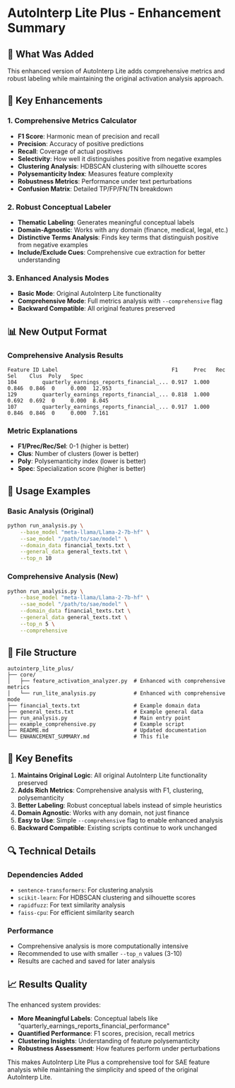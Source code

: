 # AutoInterp Lite Plus - Enhancement Summary

## 🎯 What Was Added

This enhanced version of AutoInterp Lite adds comprehensive metrics and robust labeling while maintaining the original activation analysis approach.

## 🔧 Key Enhancements

### 1. Comprehensive Metrics Calculator
- **F1 Score**: Harmonic mean of precision and recall
- **Precision**: Accuracy of positive predictions  
- **Recall**: Coverage of actual positives
- **Selectivity**: How well it distinguishes positive from negative examples
- **Clustering Analysis**: HDBSCAN clustering with silhouette scores
- **Polysemanticity Index**: Measures feature complexity
- **Robustness Metrics**: Performance under text perturbations
- **Confusion Matrix**: Detailed TP/FP/FN/TN breakdown

### 2. Robust Conceptual Labeler
- **Thematic Labeling**: Generates meaningful conceptual labels
- **Domain-Agnostic**: Works with any domain (finance, medical, legal, etc.)
- **Distinctive Terms Analysis**: Finds key terms that distinguish positive from negative examples
- **Include/Exclude Cues**: Comprehensive cue extraction for better understanding

### 3. Enhanced Analysis Modes
- **Basic Mode**: Original AutoInterp Lite functionality
- **Comprehensive Mode**: Full metrics analysis with `--comprehensive` flag
- **Backward Compatible**: All original features preserved

## 📊 New Output Format

### Comprehensive Analysis Results
```
Feature ID Label                                    F1     Prec   Rec    Sel    Clus  Poly   Spec
104        quarterly_earnings_reports_financial_... 0.917  1.000  0.846  0.846  0     0.000  12.953
129        quarterly_earnings_reports_financial_... 0.818  1.000  0.692  0.692  0     0.000  8.045
107        quarterly_earnings_reports_financial_... 0.917  1.000  0.846  0.846  0     0.000  7.161
```

### Metric Explanations
- **F1/Prec/Rec/Sel**: 0-1 (higher is better)
- **Clus**: Number of clusters (lower is better)  
- **Poly**: Polysemanticity index (lower is better)
- **Spec**: Specialization score (higher is better)

## 🚀 Usage Examples

### Basic Analysis (Original)
```bash
python run_analysis.py \
    --base_model "meta-llama/Llama-2-7b-hf" \
    --sae_model "/path/to/sae/model" \
    --domain_data financial_texts.txt \
    --general_data general_texts.txt \
    --top_n 10
```

### Comprehensive Analysis (New)
```bash
python run_analysis.py \
    --base_model "meta-llama/Llama-2-7b-hf" \
    --sae_model "/path/to/sae/model" \
    --domain_data financial_texts.txt \
    --general_data general_texts.txt \
    --top_n 5 \
    --comprehensive
```

## 📁 File Structure

```
autointerp_lite_plus/
├── core/
│   ├── feature_activation_analyzer.py  # Enhanced with comprehensive metrics
│   └── run_lite_analysis.py            # Enhanced with comprehensive mode
├── financial_texts.txt                 # Example domain data
├── general_texts.txt                   # Example general data
├── run_analysis.py                     # Main entry point
├── example_comprehensive.py            # Example script
├── README.md                           # Updated documentation
└── ENHANCEMENT_SUMMARY.md              # This file
```

## 🎯 Key Benefits

1. **Maintains Original Logic**: All original AutoInterp Lite functionality preserved
2. **Adds Rich Metrics**: Comprehensive analysis with F1, clustering, polysemanticity
3. **Better Labeling**: Robust conceptual labels instead of simple heuristics
4. **Domain Agnostic**: Works with any domain, not just finance
5. **Easy to Use**: Simple `--comprehensive` flag to enable enhanced analysis
6. **Backward Compatible**: Existing scripts continue to work unchanged

## 🔍 Technical Details

### Dependencies Added
- `sentence-transformers`: For clustering analysis
- `scikit-learn`: For HDBSCAN clustering and silhouette scores
- `rapidfuzz`: For text similarity analysis
- `faiss-cpu`: For efficient similarity search

### Performance
- Comprehensive analysis is more computationally intensive
- Recommended to use with smaller `--top_n` values (3-10)
- Results are cached and saved for later analysis

## 📈 Results Quality

The enhanced system provides:
- **More Meaningful Labels**: Conceptual labels like "quarterly_earnings_reports_financial_performance"
- **Quantified Performance**: F1 scores, precision, recall metrics
- **Clustering Insights**: Understanding of feature polysemanticity
- **Robustness Assessment**: How features perform under perturbations

This makes AutoInterp Lite Plus a comprehensive tool for SAE feature analysis while maintaining the simplicity and speed of the original AutoInterp Lite.
